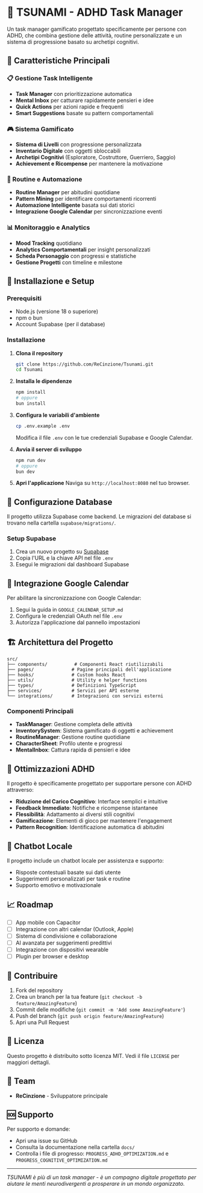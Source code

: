 # 🌊 TSUNAMI - ADHD Task Manager

Un task manager gamificato progettato specificamente per persone con ADHD, che combina gestione delle attività, routine personalizzate e un sistema di progressione basato su archetipi cognitivi.

## 🎯 Caratteristiche Principali

### 📋 Gestione Task Intelligente
- **Task Manager** con prioritizzazione automatica
- **Mental Inbox** per catturare rapidamente pensieri e idee
- **Quick Actions** per azioni rapide e frequenti
- **Smart Suggestions** basate su pattern comportamentali

### 🎮 Sistema Gamificato
- **Sistema di Livelli** con progressione personalizzata
- **Inventario Digitale** con oggetti sbloccabili
- **Archetipi Cognitivi** (Esploratore, Costruttore, Guerriero, Saggio)
- **Achievement e Ricompense** per mantenere la motivazione

### 🔄 Routine e Automazione
- **Routine Manager** per abitudini quotidiane
- **Pattern Mining** per identificare comportamenti ricorrenti
- **Automazione Intelligente** basata sui dati storici
- **Integrazione Google Calendar** per sincronizzazione eventi

### 📊 Monitoraggio e Analytics
- **Mood Tracking** quotidiano
- **Analytics Comportamentali** per insight personalizzati
- **Scheda Personaggio** con progressi e statistiche
- **Gestione Progetti** con timeline e milestone

## 🚀 Installazione e Setup

### Prerequisiti
- Node.js (versione 18 o superiore)
- npm o bun
- Account Supabase (per il database)

### Installazione

1. **Clona il repository**
   ```bash
   git clone https://github.com/ReCinzione/Tsunami.git
   cd Tsunami
   ```

2. **Installa le dipendenze**
   ```bash
   npm install
   # oppure
   bun install
   ```

3. **Configura le variabili d'ambiente**
   ```bash
   cp .env.example .env
   ```
   Modifica il file `.env` con le tue credenziali Supabase e Google Calendar.

4. **Avvia il server di sviluppo**
   ```bash
   npm run dev
   # oppure
   bun dev
   ```

5. **Apri l'applicazione**
   Naviga su `http://localhost:8080` nel tuo browser.

## 🔧 Configurazione Database

Il progetto utilizza Supabase come backend. Le migrazioni del database si trovano nella cartella `supabase/migrations/`.

### Setup Supabase
1. Crea un nuovo progetto su [Supabase](https://supabase.com)
2. Copia l'URL e la chiave API nel file `.env`
3. Esegui le migrazioni dal dashboard Supabase

## 📱 Integrazione Google Calendar

Per abilitare la sincronizzazione con Google Calendar:

1. Segui la guida in `GOOGLE_CALENDAR_SETUP.md`
2. Configura le credenziali OAuth nel file `.env`
3. Autorizza l'applicazione dal pannello impostazioni

## 🏗️ Architettura del Progetto

```
src/
├── components/          # Componenti React riutilizzabili
├── pages/              # Pagine principali dell'applicazione
├── hooks/              # Custom hooks React
├── utils/              # Utility e helper functions
├── types/              # Definizioni TypeScript
├── services/           # Servizi per API esterne
└── integrations/       # Integrazioni con servizi esterni
```

### Componenti Principali
- **TaskManager**: Gestione completa delle attività
- **InventorySystem**: Sistema gamificato di oggetti e achievement
- **RoutineManager**: Gestione routine quotidiane
- **CharacterSheet**: Profilo utente e progressi
- **MentalInbox**: Cattura rapida di pensieri e idee

## 🧠 Ottimizzazioni ADHD

Il progetto è specificamente progettato per supportare persone con ADHD attraverso:

- **Riduzione del Carico Cognitivo**: Interface semplici e intuitive
- **Feedback Immediato**: Notifiche e ricompense istantanee
- **Flessibilità**: Adattamento ai diversi stili cognitivi
- **Gamificazione**: Elementi di gioco per mantenere l'engagement
- **Pattern Recognition**: Identificazione automatica di abitudini

## 🤖 Chatbot Locale

Il progetto include un chatbot locale per assistenza e supporto:
- Risposte contestuali basate sui dati utente
- Suggerimenti personalizzati per task e routine
- Supporto emotivo e motivazionale

## 📈 Roadmap

- [ ] App mobile con Capacitor
- [ ] Integrazione con altri calendar (Outlook, Apple)
- [ ] Sistema di condivisione e collaborazione
- [ ] AI avanzata per suggerimenti predittivi
- [ ] Integrazione con dispositivi wearable
- [ ] Plugin per browser e desktop

## 🤝 Contribuire

1. Fork del repository
2. Crea un branch per la tua feature (`git checkout -b feature/AmazingFeature`)
3. Commit delle modifiche (`git commit -m 'Add some AmazingFeature'`)
4. Push del branch (`git push origin feature/AmazingFeature`)
5. Apri una Pull Request

## 📄 Licenza

Questo progetto è distribuito sotto licenza MIT. Vedi il file `LICENSE` per maggiori dettagli.

## 👥 Team

- **ReCinzione** - Sviluppatore principale

## 🆘 Supporto

Per supporto e domande:
- Apri una issue su GitHub
- Consulta la documentazione nella cartella `docs/`
- Controlla i file di progresso: `PROGRESS_ADHD_OPTIMIZATION.md` e `PROGRESS_COGNITIVE_OPTIMIZATION.md`

---

*TSUNAMI è più di un task manager - è un compagno digitale progettato per aiutare le menti neurodivergenti a prosperare in un mondo organizzato.*
